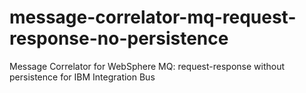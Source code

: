 message-correlator-mq-request-response-no-persistence
=====================================================

Message Correlator for WebSphere MQ: request-response without persistence for IBM Integration Bus
